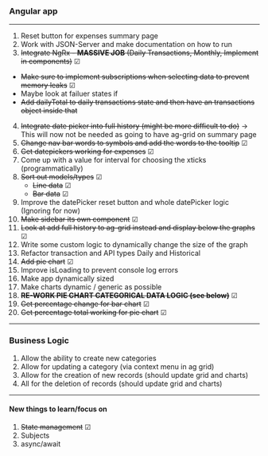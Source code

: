 ### Angular app

---

1. Reset button for expenses summary page
2. Work with JSON-Server and make documentation on how to run
3. ~~Integrate NgRx - **MASSIVE JOB** (Daily Transactions, Monthly, Implement in components)~~ &#x2611;

- ~~Make sure to implement subscriptions when selecting data to prevent memory leaks~~ &#x2611;
- Maybe look at failuer states if
- ~~Add dailyTotal to daily transactions state and then have an transactions object inside that~~

4. ~~Integrate date picker into full history (might be more difficult to do)~~ -> This will now not be needed as going to have ag-grid on summary page
5. ~~Change nav bar words to symbols and add the words to the tooltip~~ &#x2611;
6. ~~Get datepickers working for expenses~~ &#x2611;
7. Come up with a value for interval for choosing the xticks (programmatically)
8. ~~Sort out models/types~~ &#x2611;
   - ~~Line data~~ &#x2611;
   - ~~Bar data~~ &#x2611;
9. Improve the datePicker reset button and whole datePicker logic (Ignoring for now)
10. ~~Make sidebar its own component~~ &#x2611;
11. ~~Look at add full history to ag-grid instead and display below the graphs~~ &#x2611;
12. Write some custom logic to dynamically change the size of the graph
13. Refactor transaction and API types Daily and Historical
14. ~~Add pie chart~~ &#x2611;
15. Improve isLoading to prevent console log errors
16. Make app dynamically sized
17. Make charts dynamic / generic as possible
18. ~~**RE-WORK PIE CHART CATEGORICAL DATA LOGIC (see below)**~~ &#x2611;
19. ~~Get percentage change for bar chart~~ &#x2611;
20. ~~Get percentage total working for pie chart~~ &#x2611;

---

### Business Logic

1. Allow the ability to create new categories
2. Allow for updating a category (via context menu in ag grid)
3. Allow for the creation of new records (should update grid and charts)
4. All for the deletion of records (should update grid and charts)

---

#### New things to learn/focus on

1. ~~State management~~ &#x2611;
2. Subjects
3. async/await
